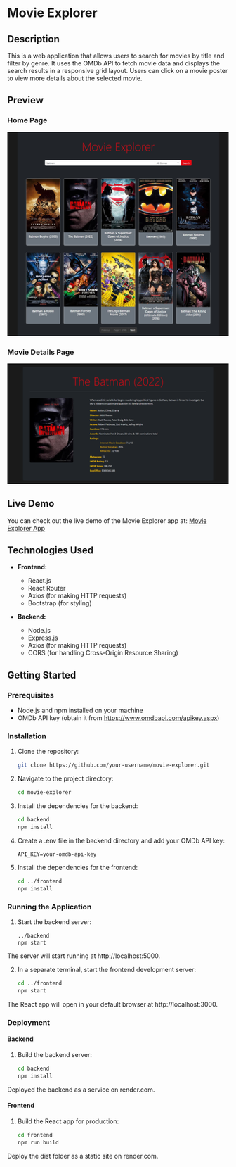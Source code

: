 # Movie Explorer

## Description

This is a web application that allows users to search for movies by title and filter by genre. It uses the OMDb API to fetch movie data and displays the search results in a responsive grid layout. Users can click on a movie poster to view more details about the selected movie.

## Preview

### Home Page
![Home Page](Home.png)

### Movie Details Page
![Movie Details Page](MovieDetails.png)

## Live Demo

You can check out the live demo of the Movie Explorer app at: [Movie Explorer App](https://tinyurl.com/Movie-Explorer-App)

## Technologies Used

- **Frontend:**
  - React.js
  - React Router
  - Axios (for making HTTP requests)
  - Bootstrap (for styling)

- **Backend:**
  - Node.js
  - Express.js
  - Axios (for making HTTP requests)
  - CORS (for handling Cross-Origin Resource Sharing)

## Getting Started

### Prerequisites

- Node.js and npm installed on your machine
- OMDb API key (obtain it from https://www.omdbapi.com/apikey.aspx)

### Installation

1. Clone the repository:

   ```bash
   git clone https://github.com/your-username/movie-explorer.git

2. Navigate to the project directory:
   ```bash
   cd movie-explorer

3. Install the dependencies for the backend:
   ```bash
   cd backend
   npm install

4. Create a .env file in the backend directory and add your OMDb API key:
   ```env
   API_KEY=your-omdb-api-key

5. Install the dependencies for the frontend:
   ```bash
   cd ../frontend
   npm install

### Running the Application

1. Start the backend server:
   ```bashcd
   ../backend
   npm start
   
The server will start running at http://localhost:5000.

2. In a separate terminal, start the frontend development server:
   ```bash
   cd ../frontend
   npm start
   
The React app will open in your default browser at http://localhost:3000.

### Deployment
#### Backend

1. Build the backend server:
   ```bash
   cd backend
   npm install

Deployed the backend as a service on render.com.

#### Frontend

1. Build the React app for production:
   ```bash
   cd frontend
   npm run build

Deploy the dist folder as a static site on render.com.
